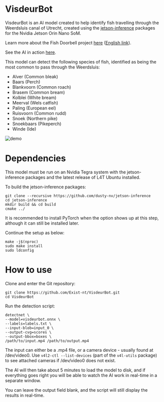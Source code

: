 # VisdeurBot

VisdeurBot is an AI model created to help identify fish travelling through the Weerdsluis canal of Utrecht, created using the [jetson-inference](https://github.com/dusty-nv/jetson-inference) packages for the Nvidia Jetson Orin Nano SoM.

Learn more about the Fish Doorbell project [here](https://visdeurbel.nl) ([English link](https://visdeurbel.nl/en)).

See the AI in action [here](https://xistnt.neocities.org/projects/visdeurbel.html).

This model can detect the following species of fish, identified as being the most common to pass through the Weerdsluis:
- Alver (Common bleak)
- Baars (Perch)
- Blankvoorn (Common roach)
- Brasem (Common bream)
- Kolblei (White bream)
- Meerval (Wels catfish)
- Paling (European eel)
- Ruisvoorn (Common rudd)
- Snoek (Northern pike)
- Snoekbaars (Pikeperch)
- Winde (Ide)
 
![demo](https://xistnt.neocities.org/Images/visdeurbot.gif)

# Dependencies
This model must be run on an Nvidia Tegra system with the jetson-inference packages and the latest release of L4T Ubuntu installed.

To build the jetson-inference packages:
```
git clone --recursive https://github.com/dusty-nv/jetson-inference
cd jetson-inference
mkdir build && cd build
cmake ../
```
It is recommended to install PyTorch when the option shows up at this step, although it can still be installed later.

Continue the setup as below:
```
make -j$(nproc)
sudo make install
sudo ldconfig
```

# How to use
Clone and enter the Git repository: 
```
git clone https://github.com/Exist-nt/VisdeurBot.git
cd VisdeurBot
```

Run the detection script:
```
detectnet \
--model=visdeurbot.onnx \
--labels=labels.txt \
--input-blob=input_0 \
--output-cvg=scores \
--output-bbox=boxes \
/path/to/input.mp4 /path/to/output.mp4
```
The input can either be a .mp4 file, or a camera device - usually found at /dev/video0. Use `v4l2-ctl --list-devices` (part of the `v4l-utils` package) to see attached cameras if /dev/video0 does not exist.

The AI will then take about 5 minutes to load the model to disk, and if everything goes right you will be able to watch the AI work in real-time in a separate window.

You can leave the output field blank, and the script will still display the results in real-time.
